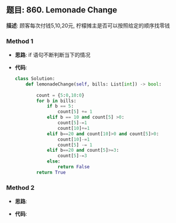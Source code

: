 ## 题目:  860. Lemonade Change

**描述**:  顾客每次付钱5,10,20元, 柠檬摊主是否可以按照给定的顺序找零钱

### Method 1

- **思路**: if 语句不断判断当下的情况

  

- **代码**:

  ```python
  class Solution:
      def lemonadeChange(self, bills: List[int]) -> bool:
          
          count = {5:0,10:0}
          for b in bills:
              if b == 5:
                  count[5] += 1
              elif b == 10 and count[5] >0:
                  count[5]-=1
                  count[10]+=1           
              elif b==20 and count[10]>0 and count[5]>0:
                  count[10]-=1
                  count[5] -= 1
              elif b==20 and count[5]>=3:
                  count[5]-=3
              else:
                  return False
          return True
  ```

  

### Method 2

- **思路**:

  

- **代码**:

  ```python 
  
  ```

  

